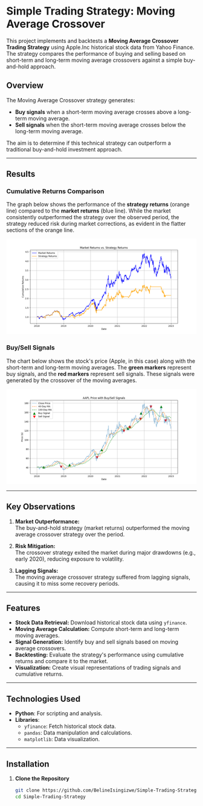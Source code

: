 # Simple Trading Strategy: Moving Average Crossover

This project implements and backtests a **Moving Average Crossover Trading Strategy** using Apple.Inc historical stock data from Yahoo Finance. The strategy compares the performance of buying and selling based on short-term and long-term moving average crossovers against a simple buy-and-hold approach.

## Overview

The Moving Average Crossover strategy generates:
- **Buy signals** when a short-term moving average crosses above a long-term moving average.
- **Sell signals** when the short-term moving average crosses below the long-term moving average.

The aim is to determine if this technical strategy can outperform a traditional buy-and-hold investment approach.

---

## Results

### Cumulative Returns Comparison
The graph below shows the performance of the **strategy returns** (orange line) compared to the **market returns** (blue line). While the market consistently outperformed the strategy over the observed period, the strategy reduced risk during market corrections, as evident in the flatter sections of the orange line.

![Cumulative Returns](MarketvsStrategy.png)

### Buy/Sell Signals
The chart below shows the stock's price (Apple, in this case) along with the short-term and long-term moving averages. The **green markers** represent buy signals, and the **red markers** represent sell signals. These signals were generated by the crossover of the moving averages.

![Buy/Sell Signals](BuyandSell.png)

---

## Key Observations

1. **Market Outperformance:**  
   The buy-and-hold strategy (market returns) outperformed the moving average crossover strategy over the period.

2. **Risk Mitigation:**  
   The crossover strategy exited the market during major drawdowns (e.g., early 2020), reducing exposure to volatility.

3. **Lagging Signals:**  
   The moving average crossover strategy suffered from lagging signals, causing it to miss some recovery periods.

---

## Features

- **Stock Data Retrieval:** Download historical stock data using `yfinance`.
- **Moving Average Calculation:** Compute short-term and long-term moving averages.
- **Signal Generation:** Identify buy and sell signals based on moving average crossovers.
- **Backtesting:** Evaluate the strategy's performance using cumulative returns and compare it to the market.
- **Visualization:** Create visual representations of trading signals and cumulative returns.

---

## Technologies Used

- **Python**: For scripting and analysis.
- **Libraries**:
  - `yfinance`: Fetch historical stock data.
  - `pandas`: Data manipulation and calculations.
  - `matplotlib`: Data visualization.

---

## Installation

1. **Clone the Repository**
   ```bash
   git clone https://github.com/BelineIsingizwe/Simple-Trading-Strategy.git
   cd Simple-Trading-Strategy

